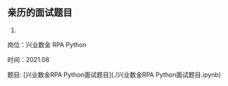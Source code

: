 ## 亲历的面试题目

1.

岗位：兴业数金 RPA Python 

时间：2021.08 

题目: [兴业数金RPA Python面试题目](./兴业数金RPA Python面试题目.ipynb)

